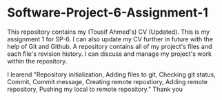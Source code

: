 # Software-Project-6-Assignment-1
This repository contains my (Tousif Ahmed's) CV (Updated). This is my assignment 1 for SP-6. I can also update my CV further in future with 
the help of Git and Github. A repository contains all of my project's files and each file's revision history. I can discuss and manage my project's work within the repository.


I learend
"Repository initialization,
Adding files to git,
Checking git status,
Commit,
Commit message,
Creating remote repostiory,
Adding remote repository,
Pushing my local to remote repository."
Thank you
